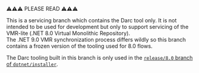 ⚠️⚠️⚠️ PLEASE READ ⚠️⚠️⚠️

This is a servicing branch which contains the Darc tool only. It is not intended to be used for development but only to support servicing of the VMR-lite (.NET 8.0 Virtual Monolithic Repository).  
The .NET 9.0 VMR synchronization process differs wildly so this branch contains a frozen version of the tooling used for 8.0 flows.

The Darc tooling built in this branch is only used in the [`release/8.0` branch of `dotnet/installer`](https://github.com/dotnet/installer/tree/release/8.0.1xx).
